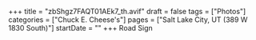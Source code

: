 +++
title = "zbShgz7FAQT01AEk7_th.avif"
draft = false
tags = ["Photos"]
categories = ["Chuck E. Cheese's"]
pages = ["Salt Lake City, UT (389 W 1830 South)"]
startDate = ""
+++
Road Sign
